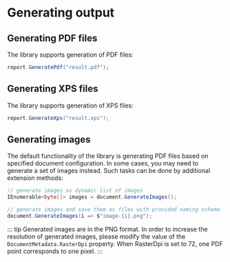 # Generating output

## Generating PDF files

The library supports generation of PDF files:

```c#
report.GeneratePdf("result.pdf");
```

## Generating XPS files

The library supports generation of XPS files:

```c#
report.GenerateXps("result.xps");
```


## Generating images

The default functionality of the library is generating PDF files based on specified document configuration. In some cases, you may need to generate a set of images instead. Such tasks can be done by additional extension methods:

```c#
// generate images as dynamic list of images
IEnumerable<byte[]> images = document.GenerateImages();

// generate images and save them as files with provided naming schema
document.GenerateImages(i => $"image-{i}.png");  
```

::: tip
Generated images are in the PNG format. In order to increase the resolution of generated images, please modify the value of the `DocumentMetadata.RasterDpi` property. When RasterDpi is set to 72, one PDF point corresponds to one pixel.
:::
